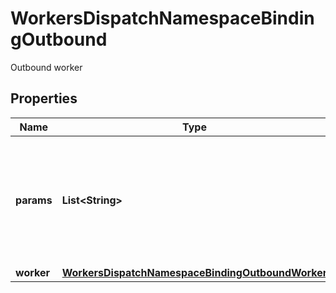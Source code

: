 

# WorkersDispatchNamespaceBindingOutbound

Outbound worker

## Properties

| Name | Type | Description | Notes |
|------------ | ------------- | ------------- | -------------|
|**params** | **List&lt;String&gt;** | Pass information from the Dispatch Worker to the Outbound Worker through the parameters |  [optional] |
|**worker** | [**WorkersDispatchNamespaceBindingOutboundWorker**](WorkersDispatchNamespaceBindingOutboundWorker.md) |  |  [optional] |



